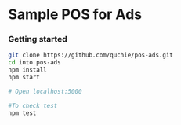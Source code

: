 # Sample POS for Ads

### Getting started
```bash
git clone https://github.com/quchie/pos-ads.git 
cd into pos-ads
npm install
npm start

# Open localhost:5000

#To check test
npm test
```
